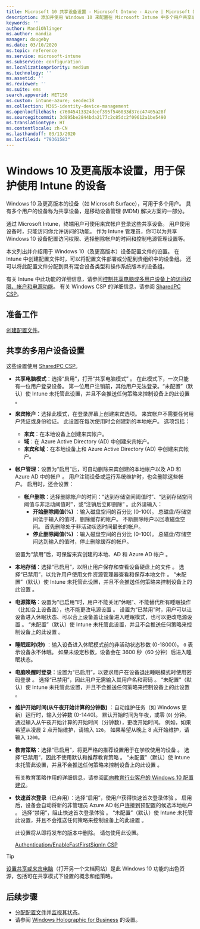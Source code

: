 ```yaml
---
title: Microsoft 10 共享设备设置 - Microsoft Intune - Azure | Microsoft Docs
description: 添加并使用 Windows 10 来配置在 Microsoft Intune 中多个用户共享或使用的设备。 查看所有设置列表以及对设备（包括 Microsoft Surface）的效果。 控制来宾帐户、管理帐户和删除非活动帐户、允许或阻止保存到本地存储、设置电源和睡眠选项、选择安装更新的时间，并在设备配置文件的教育环境中使用设备。
keywords: ''
author: MandiOhlinger
ms.author: mandia
manager: dougeby
ms.date: 03/10/2020
ms.topic: reference
ms.service: microsoft-intune
ms.subservice: configuration
ms.localizationpriority: medium
ms.technology: ''
ms.assetid: ''
ms.reviewer: ''
ms.suite: ems
search.appverid: MET150
ms.custom: intune-azure; seodec18
ms.collection: M365-identity-device-management
ms.openlocfilehash: c76045413324deef395f546033d37ec47405a28f
ms.sourcegitcommit: 3d895be2844bda2177c2c85dc2f09612a1be5490
ms.translationtype: HT
ms.contentlocale: zh-CN
ms.lasthandoff: 03/13/2020
ms.locfileid: "79361583"
---
```

# <a name="windows-10-and-later-settings-to-manage-shared-devices-using-intune"></a>Windows 10 及更高版本设置，用于保护使用 Intune 的设备

Windows 10 及更高版本的设备（如 Microsoft Surface），可用于多个用户。 具有多个用户的设备称为共享设备，是移动设备管理 (MDM) 解决方案的一部分。

通过 Microsoft Intune，终端用户可使用来宾帐户登录这些共享设备。 用户使用设备时，只能访问你允许访问的功能。 作为 Intune 管理员，你可以为共享 Windows 10 设备配置访问权限、选择删除帐户的时间和控制电源管理设置等。

本文列出并介绍用于 Windows 10（及更高版本）设备配置文件的设置。 在 Intune 中创建配置文件时，可以将配置文件部署或分配到贵组织中的设备组。 还可以将此配置文件分配到具有混合设备类型和操作系统版本的设备组。

有关 Intune 中此功能的详细信息，请参阅[控制共享电脑或多用户设备上的访问权限、帐户和电源功能](shared-user-device-settings.md)。 有关 Windows CSP 的详细信息，请参阅 [SharedPC CSP](https://docs.microsoft.com/windows/client-management/mdm/sharedpc-csp)。

## <a name="before-your-begin"></a>准备工作

[创建配置文件](shared-user-device-settings.md)。

## <a name="shared-multi-user-device-settings"></a>共享的多用户设备设置

这些设置使用 [SharedPC CSP](https://docs.microsoft.com/windows/client-management/mdm/sharedpc-csp)。

- **共享电脑模式**：选择“启用”，打开“共享电脑模式”  。 在此模式下，一次只能有一位用户登录设备。 第一位用户注销前，其他用户无法登录。“未配置”（默认）使 Intune 未托管此设置，并且不会推送任何策略来控制设备上的此设置  。
- **来宾帐户**：选择此模式，在登录屏幕上创建来宾选项。 来宾帐户不需要任何用户凭证或身份验证。 此设置在每次使用时会创建新的本地帐户。 选项包括：
  - **来宾**：在本地设备上创建来宾帐户。
  - **域**：在 Azure Active Directory (AD) 中创建来宾帐户。
  - **来宾和域**：在本地设备上和 Azure Active Directory (AD) 中创建来宾帐户。
- **帐户管理**：设置为“启用”后，可自动删除来宾创建的本地帐户以及 AD 和 Azure AD 中的帐户  。 用户注销设备或运行系统维护时，也会删除这些帐户。 启用时，还会设置：
  - **帐户删除**：选择删除帐户的时间：“达到存储空间阈值时”、“达到存储空间阈值与非活动阈值时”，或“注销后立即删除”    。此外请输入：
    - **开始删除阈值(%)** ：输入磁盘空间的百分比 (0-100)。 总磁盘/存储空间低于输入的值时，删除缓存的帐户。 不断删除帐户以回收磁盘空间。 首先删除处于非活动状态时间最长的帐户。
    - **停止删除阈值(%)** ：输入磁盘空间的百分比 (0-100)。 总磁盘/存储空间达到输入的值时，停止删除缓存的帐户。

  设置为“禁用”后，可保留来宾创建的本地、AD 和 Azure AD 帐户  。

- **本地存储**：选择“已启用”，以阻止用户保存和查看设备硬盘上的文件  。 选择“已禁用”，以允许用户使用文件资源管理器查看和保存本地文件  。 “未配置”（默认）使 Intune 未托管此设置，并且不会推送任何策略来控制设备上的此设置  。
- **电源策略**：设置为“已启用”时，用户不能关闭“休眠”、不能替代所有睡眠操作（比如合上设备盖），也不能更改电源设置  。 设置为“已禁用”时，用户可以让设备进入休眠状态、可以合上设备盖让设备进入睡眠模式，也可以更改电源设置  。 “未配置”（默认）使 Intune 未托管此设置，并且不会推送任何策略来控制设备上的此设置  。
- **睡眠超时(秒)** ：输入设备进入休眠模式前的非活动状态秒数 (0-18000)。 `0` 表示设备永不休眠。 如果未设定秒数，设备会在 3600 秒（60 分钟）后进入睡眠状态。
- **电脑唤醒时登录**：设置为“已启用”，以要求用户在设备退出睡眠模式时使用密码登录  。 选择“已禁用”，因此用户无需输入其用户名和密码  。 “未配置”（默认）使 Intune 未托管此设置，并且不会推送任何策略来控制设备上的此设置  。
- **维护开始时间(从午夜开始计算的分钟数)** ：自动维护任务（如 Windows 更新）运行时，输入分钟数 (0-1440)。 默认开始时间为午夜，或零 (`0`) 分钟。 通过输入从午夜开始计算的开始时间（分钟数），更改开始时间。 例如，如果希望从凌晨 2 点开始维护，请输入 `120`。 如果希望从晚上 8 点开始维护，请输入 `1200`。
- **教育策略**：选择“已启用”，将更严格的推荐设置用于在学校使用的设备  。 选择“已禁用”，因此不使用默认和推荐教育策略  。 “未配置”（默认）使 Intune 未托管此设置，并且不会推送任何策略来控制设备上的此设置  。

  有关教育策略作用的详细信息，请参阅[面向教育行业客户的 Windows 10 配置建议](https://docs.microsoft.com/education/windows/configure-windows-for-education)。

- **快速首次登录**（已弃用）：选择“启用”，使用户获得快速首次登录体验  。 启用后，设备会自动将新的非管理员 Azure AD 帐户连接到预配置的候选本地帐户  。 选择“禁用”，阻止快速首次登录体验  。 “未配置”（默认）使 Intune 未托管此设置，并且不会推送任何策略来控制设备上的此设置  。

  此设置将从即将发布的版本中删除。 请勿使用此设置。

  [Authentication/EnableFastFirstSignIn CSP](https://docs.microsoft.com/windows/client-management/mdm/policy-csp-authentication#authentication-enablefastfirstsignin)

> [!TIP]
> [设置共享或来宾电脑](https://docs.microsoft.com/windows/configuration/set-up-shared-or-guest-pc)（打开另一个文档网站）是此 Windows 10 功能的出色资源，包括可在共享模式下设置的概念和组策略。

## <a name="next-steps"></a>后续步骤

- [分配配置文件](device-profile-assign.md)并[监视其状态](device-profile-monitor.md)。
- 请参阅 [Windows Holographic for Business](shared-user-device-settings-windows-holographic.md) 的设置。
